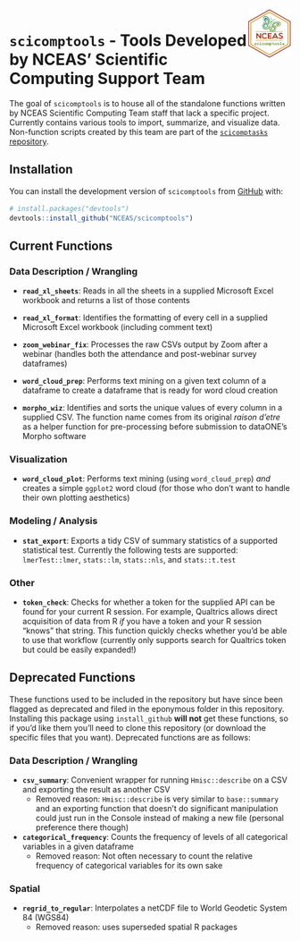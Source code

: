 
<!-- README.md is generated from README.Rmd. Please edit that file -->

<img src = "inst/images/scicomptools_hex.png" align = "right" width = "15%" />

# `scicomptools` - Tools Developed by NCEAS’ Scientific Computing Support Team

<!-- badges: start -->
<!-- badges: end -->

The goal of `scicomptools` is to house all of the standalone functions
written by NCEAS Scientific Computing Team staff that lack a specific
project. Currently contains various tools to import, summarize, and
visualize data. Non-function scripts created by this team are part of
the [`scicomptasks`
repository](https://github.com/NCEAS/scicomptasks#readme).

## Installation

You can install the development version of `scicomptools` from
[GitHub](https://github.com/) with:

``` r
# install.packages("devtools")
devtools::install_github("NCEAS/scicomptools")
```

## Current Functions

### Data Description / Wrangling

-   **`read_xl_sheets`**: Reads in all the sheets in a supplied
    Microsoft Excel workbook and returns a list of those contents

-   **`read_xl_format`**: Identifies the formatting of every cell in a
    supplied Microsoft Excel workbook (including comment text)

-   **`zoom_webinar_fix`**: Processes the raw CSVs output by Zoom after
    a webinar (handles both the attendance and post-webinar survey
    dataframes)

-   **`word_cloud_prep`**: Performs text mining on a given text column
    of a dataframe to create a dataframe that is ready for word cloud
    creation

-   **`morpho_wiz`**: Identifies and sorts the unique values of every
    column in a supplied CSV. The function name comes from its original
    *raison d’etre* as a helper function for pre-processing before
    submission to dataONE’s Morpho software

### Visualization

-   **`word_cloud_plot`**: Performs text mining (using
    `word_cloud_prep`) *and* creates a simple `ggplot2` word cloud (for
    those who don’t want to handle their own plotting aesthetics)

### Modeling / Analysis

-   **`stat_export`**: Exports a tidy CSV of summary statistics of a
    supported statistical test. Currently the following tests are
    supported: `lmerTest::lmer`, `stats::lm`, `stats::nls`, and
    `stats::t.test`

### Other

-   **`token_check`**: Checks for whether a token for the supplied API
    can be found for your current R session. For example, Qualtrics
    allows direct acquisition of data from R *if* you have a token and
    your R session “knows” that string. This function quickly checks
    whether you’d be able to use that workflow (currently only supports
    search for Qualtrics token but could be easily expanded!)

## Deprecated Functions

These functions used to be included in the repository but have since
been flagged as deprecated and filed in the eponymous folder in this
repository. Installing this package using `install_github` **will not**
get these functions, so if you’d like them you’ll need to clone this
repository (or download the specific files that you want). Deprecated
functions are as follows:

### Data Description / Wrangling

-   **`csv_summary`**: Convenient wrapper for running `Hmisc::describe`
    on a CSV and exporting the result as another CSV
    -   Removed reason: `Hmisc::describe` is very similar to
        `base::summary` and an exporting function that doesn’t do
        significant manipulation could just run in the Console instead
        of making a new file (personal preference there though)
-   **`categorical_frequency`**: Counts the frequency of levels of all
    categorical variables in a given dataframe
    -   Removed reason: Not often necessary to count the relative
        frequency of categorical variables for its own sake

### Spatial

-   **`regrid_to_regular`**: Interpolates a netCDF file to World
    Geodetic System 84 (WGS84)
    -   Removed reason: uses superseded spatial R packages
